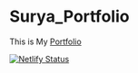 # Surya_Portfolio

This is My [Portfolio](https://portfolio-suryanarayan-mohapatra.netlify.app/) 

[![Netlify Status](https://api.netlify.com/api/v1/badges/0c3ad2e0-d42c-4bf0-8af8-cdc9a78b3ad2/deploy-status)](https://app.netlify.com/sites/portfolio-suryanarayan-mohapatra/deploys)
